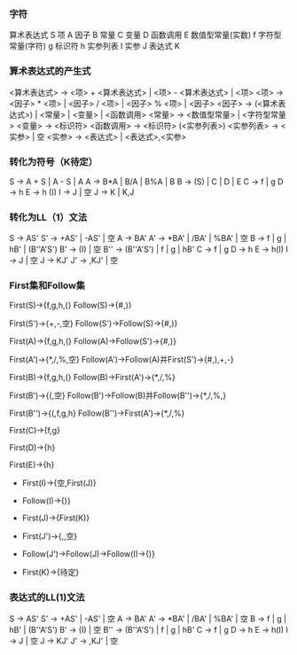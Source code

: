 ### 字符
算术表达式		S
项		        A
因子		        B
常量		        C
变量 	        D
函数调用		    E
数值型常量(实数)		f
字符型常量(字符)		g
标识符		    h
实参列表		    I
实参  		    J
表达式		    K
### 算术表达式的产生式
<算术表达式> -> <项> + <算术表达式> | <项> - <算术表达式> | <项>
<项> -> <因子> * <项> | <因子> / <项> | <因子> % <项> | <因子>
<因子> -> (<算术表达式>) | <常量> | <变量> | <函数调用>
<常量> -> <数值型常量> | <字符型常量>
<变量> -> <标识符>
<函数调用> -> <标识符> (<实参列表>)
<实参列表> -> <实参> | 空
<实参> -> <表达式> | <表达式>,<实参>
### 转化为符号（K待定）
S -> A + S | A - S | A
A -> B*A | B/A | B%A | B
B -> (S) | C | D | E
C -> f | g 
D -> h
E -> h (I)
I -> J | 空
J -> K | K,J
### 转化为LL（1）文法
S -> AS'
S' -> +AS' | -AS' | 空
A -> BA'
A' -> *BA' | /BA' | %BA' | 空
B -> f | g | hB' | (B''A'S')
B' -> (I) | 空
B'' -> (B''A'S') | f | g | hB'
C -> f | g
D -> h
E -> h(I) 
I -> J | 空
J -> KJ'
J' -> ,KJ' | 空
### First集和Follow集
First(S)->{f,g,h,(}
Follow(S)->{#,)}

First(S')->{+,-,空}
Follow(S')->Follow(S)->{#,)}

First(A)->{f,g,h,(}
Follow(A)->Follow(S')->{#,)}

First(A')->{*,/,%,空}
Follow(A')->Follow(A)并First(S')->{#,),+,-}

First(B)->{f,g,h,(}
Follow(B)->First(A')->{*,/,%}

First(B')->{(,空}
Follow(B')->Follow(B)并Follow(B'')->{*,/,%,}

First(B'')->{(,f,g,h}
Follow(B'')->First(A')->{*,/,%}

First(C)->{f,g}

First(D)->{h}

First(E)->{h}

- First(I)->{空,First(J)}
- Follow(I)->{)}

- First(J)->{First(K)}

- First(J')->{,,空}
- Follow(J')->Follow(J)->Follow(I)->{)}

- First(K)->{待定}
### 表达式的LL(1)文法
S -> AS'
S' -> +AS' | -AS' | 空
A -> BA'
A' -> *BA' | /BA' | %BA' | 空
B -> f | g | hB' | (B''A'S')
B' -> (I) | 空
B'' -> (B''A'S') | f | g | hB'
C -> f | g
D -> h
E -> h(I) 
I -> J | 空
J -> KJ'
J' -> ,KJ' | 空
